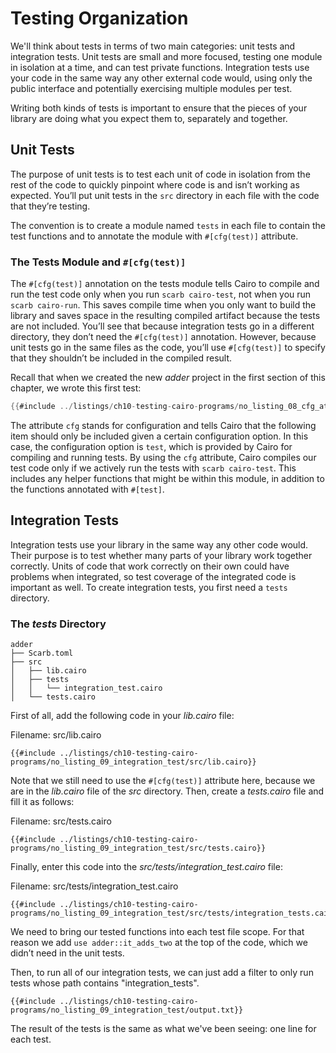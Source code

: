# Testing Organization

We'll think about tests in terms of two main categories: unit tests and integration tests. Unit tests are small and more focused, testing one module in isolation at a time, and can test private functions. Integration tests use your code in the same way any other external code would, using only the public interface and potentially exercising multiple modules per test.

Writing both kinds of tests is important to ensure that the pieces of your library are doing what you expect them to, separately and together.

## Unit Tests

The purpose of unit tests is to test each unit of code in isolation from the rest of the code to quickly pinpoint where code is and isn’t working as expected. You’ll put unit tests in the `src` directory in each file with the code that they’re testing.

The convention is to create a module named `tests` in each file to contain the test functions and to annotate the module with `#[cfg(test)]` attribute.

### The Tests Module and `#[cfg(test)]`

The `#[cfg(test)]` annotation on the tests module tells Cairo to compile and run the test code only when you run `scarb cairo-test`, not when you run `scarb cairo-run`. This saves compile time when you only want to build the library and saves space in the resulting compiled artifact because the tests are not included. You’ll see that because integration tests go in a different directory, they don’t need the `#[cfg(test)]` annotation. However, because unit tests go in the same files as the code, you’ll use `#[cfg(test)]` to specify that they shouldn’t be included in the compiled result.

Recall that when we created the new _adder_ project in the first section of this chapter, we wrote this first test:

```rust
{{#include ../listings/ch10-testing-cairo-programs/no_listing_08_cfg_attr/src/lib.cairo}}
```

The attribute `cfg` stands for configuration and tells Cairo that the following item should only be included given a certain configuration option. In this case, the configuration option is `test`, which is provided by Cairo for compiling and running tests. By using the `cfg` attribute, Cairo compiles our test code only if we actively run the tests with `scarb cairo-test`. This includes any helper functions that might be within this module, in addition to the functions annotated with `#[test]`.

## Integration Tests

Integration tests use your library in the same way any other code would. Their purpose is to test whether many parts of your library work together correctly. Units of code that work correctly on their own could have problems when integrated, so test coverage of the integrated code is important as well. To create integration tests, you first need a `tests` directory.

### The _tests_ Directory

```shell
adder
├── Scarb.toml
├── src
│   ├── lib.cairo
│   ├── tests
│   │   └── integration_test.cairo
│   └── tests.cairo
```

First of all, add the following code in your _lib.cairo_ file:

<span class="caption">Filename: src/lib.cairo</span>

```rust, noplayground
{{#include ../listings/ch10-testing-cairo-programs/no_listing_09_integration_test/src/lib.cairo}}
```

Note that we still need to use the `#[cfg(test)]` attribute here, because we are in the _lib.cairo_ file of the _src_ directory.
Then, create a _tests.cairo_ file and fill it as follows:

<span class="caption">Filename: src/tests.cairo</span>

```rust, noplayground
{{#include ../listings/ch10-testing-cairo-programs/no_listing_09_integration_test/src/tests.cairo}}
```

Finally, enter this code into the _src/tests/integration_test.cairo_ file:

<span class="caption">Filename: src/tests/integration_test.cairo</span>

```rust, noplayground
{{#include ../listings/ch10-testing-cairo-programs/no_listing_09_integration_test/src/tests/integration_tests.cairo}}
```

We need to bring our tested functions into each test file scope. For that reason we add `use adder::it_adds_two` at the top of the code, which we didn’t need in the unit tests.

Then, to run all of our integration tests, we can just add a filter to only run tests whose path contains "integration_tests".

```shell
{{#include ../listings/ch10-testing-cairo-programs/no_listing_09_integration_test/output.txt}}
```

The result of the tests is the same as what we've been seeing: one line for each test.
